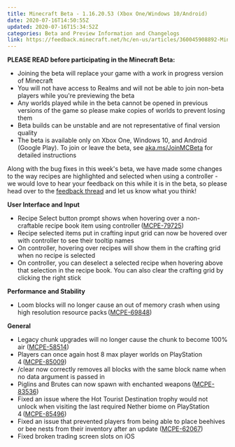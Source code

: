 ```yaml
---
title: Minecraft Beta - 1.16.20.53 (Xbox One/Windows 10/Android)
date: 2020-07-16T14:50:55Z
updated: 2020-07-16T15:34:52Z
categories: Beta and Preview Information and Changelogs
link: https://feedback.minecraft.net/hc/en-us/articles/360045908892-Minecraft-Beta-1-16-20-53-Xbox-One-Windows-10-Android
---
```


**PLEASE READ before participating in the Minecraft Beta:**

- Joining the beta will replace your game with a work in progress version of Minecraft
- You will not have access to Realms and will not be able to join non-beta players while you're previewing the beta
- Any worlds played while in the beta cannot be opened in previous versions of the game so please make copies of worlds to prevent losing them
- Beta builds can be unstable and are not representative of final version quality
- The beta is available only on Xbox One, Windows 10, and Android (Google Play). To join or leave the beta, see [aka.ms/JoinMCBeta](https://aka.ms/JoinMCBeta) for detailed instructions

Along with the bug fixes in this week's beta, we have made some changes to the way recipes are highlighted and selected when using a controller - we would love to hear your feedback on this while it is in the beta, so please head over to the [feedback thread](https://aka.ms/BetaController) and let us know what you think! 

**User Interface and Input** 

- Recipe Select button prompt shows when hovering over a non-craftable recipe book item using controller ([MCPE-79725](https://bugs.mojang.com/browse/MCPE-79725))
- Recipe selected items put in crafting input grid can now be hovered over with controller to see their tooltip names 
- On controller, hovering over recipes will show them in the crafting grid when no recipe is selected
- On controller, you can deselect a selected recipe when hovering above that selection in the recipe book. You can also clear the crafting grid by clicking the right stick 

**Performance and Stability** 

- Loom blocks will no longer cause an out of memory crash when using high resolution resource packs ([MCPE-69848](https://bugs.mojang.com/browse/MCPE-69848))

**General** 

- Legacy chunk upgrades will no longer cause the chunk to become 100% air ([MCPE-58514](https://bugs.mojang.com/browse/MCPE-58514))
- Players can once again host 8 max player worlds on PlayStation 4 ([MCPE-85009](https://bugs.mojang.com/browse/MCPE-85009))
- /clear now correctly removes all blocks with the same block name when no data argument is passed in 
- Piglins and Brutes can now spawn with enchanted weapons ([MCPE-83536](https://bugs.mojang.com/browse/MCPE-83536)) 
- Fixed an issue where the Hot Tourist Destination trophy would not unlock when visiting the last required Nether biome on PlayStation 4 ([MCPE-85496](https://bugs.mojang.com/browse/MCPE-85496))
- Fixed an issue that prevented players from being able to place beehives or bee nests from their inventory after an update ([MCPE-62067](https://bugs.mojang.com/browse/MCPE-62067))
- Fixed broken trading screen slots on iOS
